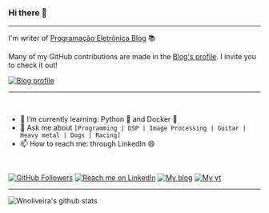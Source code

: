 ### Hi there 👋

** **

I'm writer of [Programação Eletrônica Blog](https://programacaoeletronica.wordpress.com/) 📚 

Many of my GitHub contributions are made in the [Blog's profile](https://github.com/programacao-eletronica). I invite you to check it out!
 

[![Blog profile](https://avatars.githubusercontent.com/u/93890854?s=200&v=4)](https://programacaoeletronica.wordpress.com/)

** ** 

<br /> 

- 🌱 I’m currently learning: Python :snake: and Docker :whale2:
- 💬 Ask me about `[Programming | DSP | Image Processing | Guitar | Heavy metal | Dogs | Racing]`
- 📫 How to reach me: through LinkedIn 😄

<br /> 

[![GitHub Followers](https://img.shields.io/github/followers/wnoliveira?style=social)](https://github.com/wnoliveira) [![Reach me on LinkedIn](https://img.shields.io/badge/LinkedIn--_.svg?style=social&logo=linkedin&link=http:///www.linkedin.com/in/wenderson-oliveira/)](https://www.linkedin.com/in/wenderson-oliveira/) [![My blog](https://img.shields.io/badge/blog--_.svg?style=social&logo=wordpress)](https://programacaoeletronica.wordpress.com/) [![My yt](https://img.shields.io/badge/YouTube--_.svg?style=social&logo=youtube)](https://youtube.com/@programacaoeletronica)



** **


![Wnoliveira's github stats](https://github-readme-stats.vercel.app/api?username=wnoliveira&show_icons=true) 



